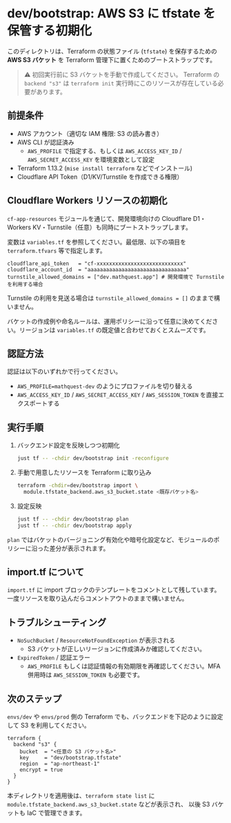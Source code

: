 # dev/bootstrap: AWS S3 に tfstate を保管する初期化

このディレクトリは、Terraform の状態ファイル (`tfstate`) を保存するための **AWS S3 バケット** を Terraform 管理下に置くためのブートストラップです。

> ⚠️ 初回実行前に S3 バケットを手動で作成してください。
> Terraform の `backend "s3"` は `terraform init` 実行時にこのリソースが存在している必要があります。

## 前提条件

- AWS アカウント（適切な IAM 権限: S3 の読み書き）
- AWS CLI が認証済み
  - `AWS_PROFILE` で指定する、もしくは `AWS_ACCESS_KEY_ID` / `AWS_SECRET_ACCESS_KEY` を環境変数として設定
- Terraform 1.13.2 (`mise install terraform` などでインストール)
- Cloudflare API Token（D1/KV/Turnstile を作成できる権限）

## Cloudflare Workers リソースの初期化

`cf-app-resources` モジュールを通じて、開発環境向けの Cloudflare D1・Workers KV・Turnstile（任意）も同時にブートストラップします。

変数は `variables.tf` を参照してください。最低限、以下の項目を `terraform.tfvars` 等で指定します。

```hcl
cloudflare_api_token   = "cf-xxxxxxxxxxxxxxxxxxxxxxxxxxxx"
cloudflare_account_id  = "aaaaaaaaaaaaaaaaaaaaaaaaaaaaaaaa"
turnstile_allowed_domains = ["dev.mathquest.app"] # 開発環境で Turnstile を利用する場合
```

Turnstile の利用を見送る場合は `turnstile_allowed_domains = []` のままで構いません。

バケットの作成例や命名ルールは、運用ポリシーに沿って任意に決めてください。リージョンは `variables.tf` の既定値と合わせておくとスムーズです。

## 認証方法

認証は以下のいずれかで行ってください。

- `AWS_PROFILE=mathquest-dev` のようにプロファイルを切り替える
- `AWS_ACCESS_KEY_ID` / `AWS_SECRET_ACCESS_KEY` / `AWS_SESSION_TOKEN` を直接エクスポートする

## 実行手順

1. バックエンド設定を反映しつつ初期化

   ```sh
   just tf -- -chdir dev/bootstrap init -reconfigure
   ```

2. 手動で用意したリソースを Terraform に取り込み

   ```sh
   terraform -chdir=dev/bootstrap import \
     module.tfstate_backend.aws_s3_bucket.state <既存バケット名>
   ```

3. 設定反映

   ```sh
   just tf -- -chdir dev/bootstrap plan
   just tf -- -chdir dev/bootstrap apply
   ```

`plan` ではバケットのバージョニング有効化や暗号化設定など、モジュールのポリシーに沿った差分が表示されます。

## import.tf について

`import.tf` に import ブロックのテンプレートをコメントとして残しています。
一度リソースを取り込んだらコメントアウトのままで構いません。

## トラブルシューティング

- `NoSuchBucket` / `ResourceNotFoundException` が表示される
  - S3 バケットが正しいリージョンに作成済みか確認してください。
- `ExpiredToken` / 認証エラー
  - `AWS_PROFILE` もしくは認証情報の有効期限を再確認してください。MFA 併用時は `AWS_SESSION_TOKEN` も必要です。

## 次のステップ

`envs/dev` や `envs/prod` 側の Terraform でも、バックエンドを下記のように設定して S3 を利用してください。

```hcl
terraform {
  backend "s3" {
    bucket  = "<任意の S3 バケット名>"
    key     = "dev/bootstrap.tfstate"
    region  = "ap-northeast-1"
    encrypt = true
  }
}
```

本ディレクトリを適用後は、`terraform state list` に `module.tfstate_backend.aws_s3_bucket.state` などが表示され、
以後 S3 バケットも IaC で管理できます。
